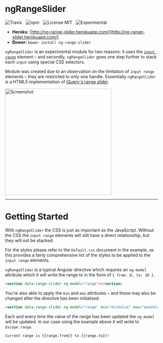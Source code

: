 ngRangeSlider
===================

![Travis](http://img.shields.io/travis/Wildhoney/ngRangeSlider.svg?style=flat)
&nbsp;
![npm](http://img.shields.io/npm/v/ng-range-slider.svg?style=flat)
&nbsp;
![License MIT](http://img.shields.io/badge/License-MIT-lightgrey.svg?style=flat)
&nbsp;
![Experimental](http://img.shields.io/badge/%20!%20%20-experimental-blue.svg?style=flat)

* **Heroku**: [http://ng-range-slider.herokuapp.com/](http://ng-range-slider.herokuapp.com/)
* **Bower:** `bower install ng-range-slider`

`ngRangeSlider` is an experimental module for two reasons: it uses the [`input range`](http://caniuse.com/#search=range) element &ndash; and secondly, `ngRangeSlider` goes one step further to stack each `input` using special CSS selectors.

Module was created due to an observation on the limitation of `input range` elements &ndash; they are restricted to only one handle. Essentially `ngRangeSlider` is a HTML5 implementation of [jQuery's range slider](http://jqueryui.com/slider/#range).

<img src="http://i.imgur.com/MlXBnBx.png" alt="Screenshot" width="350" />

---

# Getting Started

With `ngRangeSlider` the CSS is just as important as the JavaScript. Without the CSS the `input range` elements will still have a direct relationship, but they will not be stacked.

For the styles please refer to the `Default.css` document in the example, as this provides a fairly comprehensive list of the styles to be applied to the `input range` elements.

`ngRangeSlider` is a typical Angular directive which requires an `ng-model` attribute which it will write the range to in the form of `{ from: 0, to: 10 }`.

```html
<section data-range-slider ng-model="range"></section>
```

You're also able to apply the `min` and `max` attributes &ndash; and these may also be changed after the directive has been initialised.

```html
<section data-range-slider ng-model="range" min="minValue" max="maxValue"></section>
```

Each and every time the value of the range has been updated the `ng-model` will be updated. In our case using the example above it will write to `$scope.range`.

```html
Current range is {{range.from}} to {{range.to}}!
```

